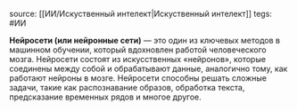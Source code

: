 source: [[ИИ/Искуственный интелект|Искуственный интелект]]
tegs: #ИИ

**Нейросети (или нейронные сети)** — это один из ключевых методов в машинном обучении, который вдохновлен работой человеческого мозга. Нейросети состоят из искусственных «нейронов», которые соединены между собой и обрабатывают данные, аналогично тому, как работают нейроны в мозге. Нейросети способны решать сложные задачи, такие как распознавание образов, обработка текста, предсказание временных рядов и многое другое.